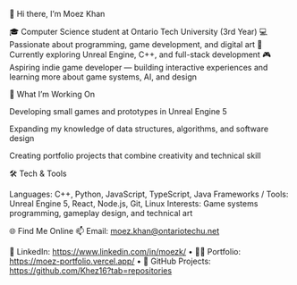 👋 Hi there, I’m Moez Khan

🎓 Computer Science student at Ontario Tech University (3rd Year)
💻 Passionate about programming, game development, and digital art
🚀 Currently exploring Unreal Engine, C++, and full-stack development
🎮 Aspiring indie game developer — building interactive experiences and learning more about game systems, AI, and design

🧠 What I’m Working On

Developing small games and prototypes in Unreal Engine 5

Expanding my knowledge of data structures, algorithms, and software design

Creating portfolio projects that combine creativity and technical skill

🛠️ Tech & Tools

Languages: C++, Python, JavaScript, TypeScript, Java
Frameworks / Tools: Unreal Engine 5, React, Node.js, Git, Linux
Interests: Game systems programming, gameplay design, and technical art

🌐 Find Me Online
📫 Email: moez.khan@ontariotechu.net

💼 LinkedIn:   https://www.linkedin.com/in/moezk/
 • 🧑‍💻 Portfolio:  https://moez-portfolio.vercel.app/
 • 🐙 GitHub Projects:  https://github.com/Khez16?tab=repositories
<!---
Khez16/Khez16 is a ✨ special ✨ repository because its `README.md` (this file) appears on your GitHub profile.
You can click the Preview link to take a look at your changes.
--->
